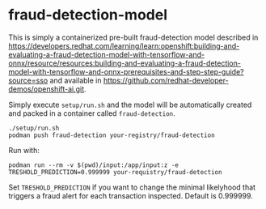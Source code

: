 # fraud-detection-model

This is simply a containerized pre-built fraud-detection model described in https://developers.redhat.com/learning/learn:openshift:building-and-evaluating-a-fraud-detection-model-with-tensorflow-and-onnx/resource/resources:building-and-evaluating-a-fraud-detection-model-with-tensorflow-and-onnx-prerequisites-and-step-step-guide?source=sso and available in https://github.com/redhat-developer-demos/openshift-ai.git.

Simply execute `setup/run.sh` and the model will be automatically created and packed in a container called `fraud-detection`.

```
./setup/run.sh
podman push fraud-detection your-registry/fraud-detection
```

Run with:
```
podman run --rm -v $(pwd)/input:/app/input:z -e TRESHOLD_PREDICTION=0.999999 your-requistry/fraud-detection
```
Set `TRESHOLD_PREDICTION` if you want to change the minimal likelyhood that triggers a fraud alert for each transaction inspected. Default is 0.999999.